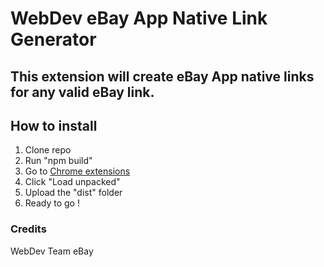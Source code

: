 # WebDev eBay App Native Link Generator

## This extension will create eBay App native links for any valid eBay link.

## How to install

1. Clone repo
2. Run "npm build"
3. Go to [Chrome extensions](chrome://extensions/)
4. Click "Load unpacked"
5. Upload the "dist" folder
6. Ready to go !

### Credits

WebDev Team eBay
